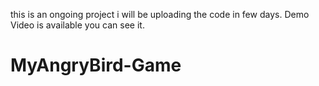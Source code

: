 this is an ongoing project  i will be uploading the code in few days.
Demo Video is available you can see it.
# MyAngryBird-Game


